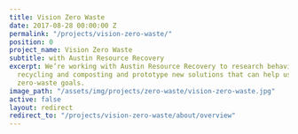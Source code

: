```yaml
---
title: Vision Zero Waste
date: 2017-08-28 00:00:00 Z
permalink: "/projects/vision-zero-waste/"
position: 0
project_name: Vision Zero Waste
subtitle: with Austin Resource Recovery
excerpt: We’re working with Austin Resource Recovery to research behaviors around
  recycling and composting and prototype new solutions that can help us reach our
  zero-waste goals.
image_path: "/assets/img/projects/zero-waste/vision-zero-waste.jpg"
active: false
layout: redirect
redirect_to: "/projects/vision-zero-waste/about/overview"
---
```


